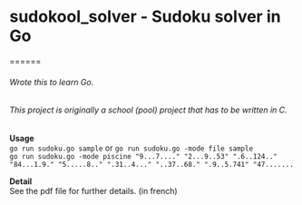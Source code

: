 # sudokool_solver - Sudoku solver in Go
======
###### Wrote this to learn Go.
###### This project is originally a school (pool) project that has to be written in C.

 **Usage**<br />
		`go run sudoku.go sample` or `go run sudoku.go -mode file sample`<br />
		`go run sudoku.go -mode piscine "9...7...." "2...9..53" ".6..124.." "84...1.9." "5.....8.." ".31..4..." "..37..68." ".9..5.741" "47.......`

**Detail**<br />
        See the pdf file for further details. (in french)
